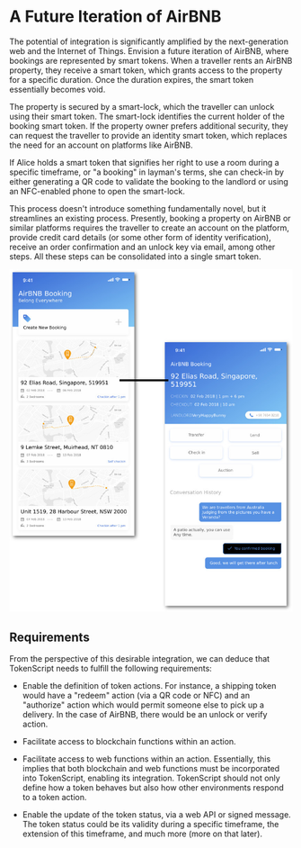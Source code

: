 
# A Future Iteration of AirBNB

The potential of integration is significantly amplified by the next-generation web and the Internet of Things. Envision a future iteration of AirBNB, where bookings are represented by smart tokens. When a traveller rents an AirBNB property, they receive a smart token, which grants access to the property for a specific duration. Once the duration expires, the smart token essentially becomes void.

The property is secured by a smart-lock, which the traveller can unlock using their smart token. The smart-lock identifies the current holder of the booking smart token. If the property owner prefers additional security, they can request the traveller to provide an identity smart token, which replaces the need for an account on platforms like AirBNB.

If Alice holds a smart token that signifies her right to use a room during a specific timeframe, or "a booking" in layman's terms, she can check-in by either generating a QR code to validate the booking to the landlord or using an NFC-enabled phone to open the smart-lock.

This process doesn't introduce something fundamentally novel, but it streamlines an existing process. Presently, booking a property on AirBNB or similar platforms requires the traveller to create an account on the platform, provide credit card details (or some other form of identity verification), receive an order confirmation and an unlock key via email, among other steps. All these steps can be consolidated into a single smart token.

![AirBNB Smart Token integrates IoT, allowing the smart token to open a smart-lock.](img/airbnb.jpeg)

## Requirements

From the perspective of this desirable integration, we can deduce that TokenScript needs to fulfill the following requirements:

- Enable the definition of token actions. For instance, a shipping token would have a "redeem" action (via a QR code or NFC) and an "authorize" action which would permit someone else to pick up a delivery. In the case of AirBNB, there would be an unlock or verify action.

- Facilitate access to blockchain functions within an action.

- Facilitate access to web functions within an action. Essentially, this implies that both blockchain and web functions must be incorporated into TokenScript, enabling its integration. TokenScript should not only define how a token behaves but also how other environments respond to a token action.

- Enable the update of the token status, via a web API or signed message. The token status could be its validity during a specific timeframe, the extension of this timeframe, and much more (more on that later).
